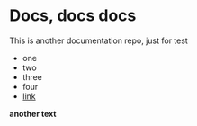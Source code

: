 # Docs, docs docs

This is another documentation repo, just for test

- one
- two 
- three
- four
- [link](./linked.md)

**another text**


